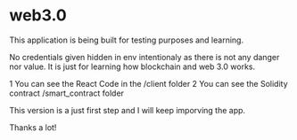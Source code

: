 # web3.0

This application is being built for testing purposes and learning. 

No credentials given hidden in env intentionaly as there is not any danger nor value. It is just for learning how blockchain and web 3.0 works.

1 You can see the React Code in the /client folder
2 You can see the Solidity contract /smart_contract folder

This version is a just first step and I will keep imporving the app.

Thanks a lot!
